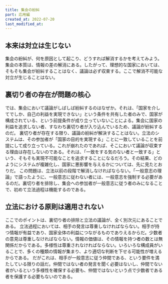 ```yaml
---
title: 集会の紛糾
part: 応用編
created_at: 2022-07-20
last_modified_at: 
---
```


## 本来は対立は生じない

集会の紛糾が、何を原因として起こり、どうすれば解消するかを考えてみよう。
集会の本質は、情報の差の解消にある。したがって、理想的な国家においては、そもそも集会が紛糾することはなく、議論は必ず収束する。ここで解消不可能な対立が生じることはない。

## 裏切り者の存在が問題の核心

では、集会において議論がしばしば紛糾するのはなぜか。それは、「国家を介してでしか、自己の利益を実現できない」という条件を共有した者のみで、国家が構成されている、という前提条件が成り立っていないことによる。集会に国家の利益を追求しない者、すなわち裏切り者が入り込んでいるため、議論が紛糾するのだ。
裏切り者が存在する限り、議論の紛糾が解決することはない。立法のシステムは、その参加者が「国家の目的を実現する」ことに一致していることを前提にして成り立っている。これが崩れたのであれば、そこにおいて議論が収束する理由は存在しないのである。それは、「一致をする気のない者と一致する」という、そもそも実現不可能なことを追求することになるだろう。その結果、どのようにシステムが複雑化し、国家に悪影響を与えるかについては、先に見たとおりだ。
この問題は、立法以前の段階で解消しなければならない。「一般意志の理論」で語ったように、一般意志に従わない者には、一般意志を強制する必要があるのだ。裏切り者を排除し、集会への参加者が一般意志に従う者のみになることで、初めて立法過程は機能するのである。

## 立法における原則は適用されない

ここでのポイントは、裏切り者の排除と立法の議論が、全く別次元にあることである。
立法過程においては、相手の発言は尊重しなければならない。相手が持つ情報が有益であり、国家全体の利益につながるものでありえるからだ。少数者の意見は尊重しなければならない。情報の価値は、その情報を持つ者の数とは無関係だからである。多様性は尊重されなければならない。いろいろな構成員がいることで、多くの種類の情報が集まり、より適切な判断を下せる可能性が増えるからである。
だがこれは、相手が一般意志に従う仲間である、という要件を満たしている限りの話だ。仲間ではない者の発言を聞く必要はないし、仲間でない者がいるという多様性を確保する必要も、仲間ではないという点で少数者である者を保護する必要もないのである。
